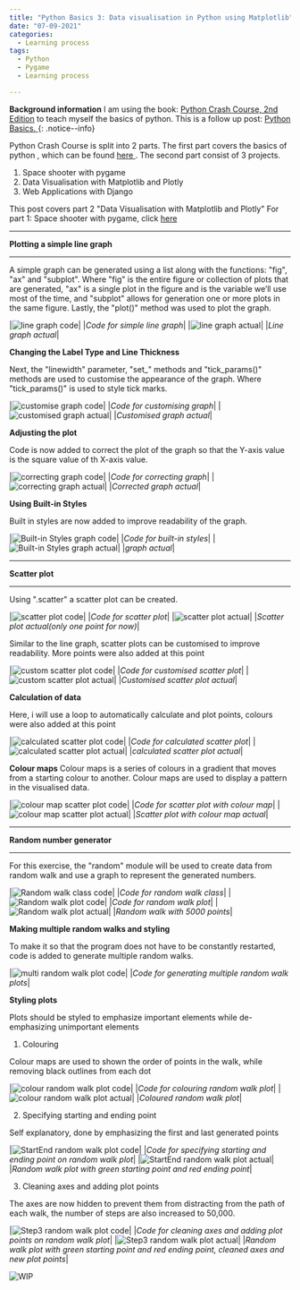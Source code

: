 ```yaml
---
title: "Python Basics 3: Data visualisation in Python using Matplotlib"
date: "07-09-2021"
categories:
  - Learning process
tags:
  - Python
  - Pygame
  - Learning process

---
```


**Background information** I am using the book: <a href="https://nostarch.com/pythoncrashcourse2e">Python Crash Course, 2nd Edition</a> to teach myself the basics of python. This is a follow up post: <a href="https://khkhiu.github.io/learning%20process/personal-python-basics/"> Python Basics. </a>
{: .notice--info}


Python Crash Course is split into 2 parts. The first part covers the basics of python , which can be found <a href="https://khkhiu.github.io/learning%20process/personal-python-basics/"> here </a>. The second part consist of 3 projects.

1. Space shooter with pygame
2. Data Visualisation with Matplotlib and Plotly
3. Web Applications with Django

This post covers part 2 "Data Visualisation with Matplotlib and Plotly" For part 1: Space shooter with pygame, click <a href="https://khkhiu.github.io/learning%20process/personal-python-basics_2-pygame/"> here </a>

***

<strong>Plotting a simple line graph</strong>

***

A simple graph can be generated using a list along with the functions: "fig", "ax" and "subplot". Where "fig" is the entire figure or collection of plots that are generated, "ax" is a single plot in the figure and is the variable we’ll use most of the time, and "subplot" allows for generation one or more plots in the same figure. Lastly, the "plot()" method was used to plot the graph.

|![line graph code](/assets/images/LP-python-basics3-Data/line_graph_code.png)|
|<em>Code for simple line graph</em>|
|![line graph actual](/assets/images/LP-python-basics3-Data/line_graph_actual.png)|
|<em>Line graph actual</em>|

<strong>Changing the Label Type and Line Thickness</strong>

Next, the "linewidth" parameter, "set_" methods and "tick_params()" methods are used to customise the appearance of the graph. Where "tick_params()" is used to style tick marks.

|![customise graph code](/assets/images/LP-python-basics3-Data/custom_graph_code.png)|
|<em>Code for customising graph</em>|
|![customised graph actual](/assets/images/LP-python-basics3-Data/custom_graph_actual.png)|
|<em>Customised graph actual</em>|

<strong>Adjusting the plot</strong>

Code is now added to correct the plot of the graph so that the Y-axis value is the square value of th X-axis value.

|![correcting graph code](/assets/images/LP-python-basics3-Data/correct_graph_code.png)|
|<em>Code for correcting graph</em>|
|![correcting  graph actual](/assets/images/LP-python-basics3-Data/correct_graph_actual.png)|
|<em>Corrected graph actual</em>|

<strong>Using Built-in Styles</strong>

Built in styles are now added to improve readability of the graph.

|![Built-in Styles graph code](/assets/images/LP-python-basics3-Data/Built-in_graph_code.png)|
|<em>Code for built-in styles</em>|
|![Built-in Styles graph actual](/assets/images/LP-python-basics3-Data/Built-in_graph_actual.png)|
|<em>graph actual</em>|

***

<strong>Scatter plot</strong>

***

Using ".scatter" a scatter plot can be created.

|![scatter plot code](/assets/images/LP-python-basics3-Data/scatter_plot_code.png)|
|<em>Code for scatter plot</em>|
|![scatter plot actual](/assets/images/LP-python-basics3-Data/scatter_plot_actual.png)|
|<em>Scatter plot actual(only one point for now)</em>|

Similar to the line graph, scatter plots can be customised to improve readability. More points were also added at this point

|![custom scatter plot code](/assets/images/LP-python-basics3-Data/custom_scatter_plot_code.png)|
|<em>Code for customised scatter plot</em>|
|![custom scatter plot actual](/assets/images/LP-python-basics3-Data/custom_scatter_plot_actual.png)|
|<em>Customised scatter plot actual</em>|

<strong>Calculation of data</strong>

Here, i will use a loop to automatically calculate and plot points, colours were also added at this point

|![calculated scatter plot code](/assets/images/LP-python-basics3-Data/cal_scatter_plot_code.png)|
|<em>Code for calculated scatter plot</em>|
|![calculated scatter plot actual](/assets/images/LP-python-basics3-Data/cal_scatter_plot_actual.png)|
|<em>calculated scatter plot actual</em>|

<strong>Colour maps</strong>
Colour maps is a series of colours in a gradient that moves from a starting colour to another. Colour maps are used to display a pattern in the visualised data.

|![colour map scatter plot code](/assets/images/LP-python-basics3-Data/ColMap_scatter_plot_code.png)|
|<em>Code for scatter plot with colour map</em>|
|![colour map scatter plot actual](/assets/images/LP-python-basics3-Data/ColMap_scatter_plot_actual.png)|
|<em>Scatter plot with colour map actual</em>|

***

<strong>Random number generator</strong>

***
For this exercise, the "random" module will be used to create data from random walk and use a graph to represent the generated numbers.

|![Random walk class code](/assets/images/LP-python-basics3-Data/RandonWalk_class.png)|
|<em>Code for random walk class</em>|
|![Random walk plot code](/assets/images/LP-python-basics3-Data/RandonWalk_plot.png)|
|<em>Code for random walk plot</em>|
|![Random walk plot actual](/assets/images/LP-python-basics3-Data/RandonWalk_actual.png)|
|<em>Random walk with 5000 points</em>|

<strong>Making multiple random walks and styling</strong>

To make it so that the program does not have to be constantly restarted, code is added to generate multiple random walks.

|![multi random walk plot code](/assets/images/LP-python-basics3-Data/RandonWalk_plot-multi.png)|
|<em>Code for generating multiple random walk plots</em>|

<strong>Styling plots</strong>

Plots should be styled to emphasize important elements while de-emphasizing unimportant elements

1. Colouring

Colour maps are used to shown the order of points in the walk, while removing black outlines from each dot

|![colour random walk plot code](/assets/images/LP-python-basics3-Data/RandonWalk_plot_-colour_code.png)|
|<em>Code for colouring random walk plot</em>|
|![colour random walk plot actual](/assets/images/LP-python-basics3-Data/RandonWalk_plot_-colour_actual.png)|
|<em>Coloured random walk plot</em>|

2. Specifying starting and ending point

Self explanatory, done by emphasizing the first and last generated points

|![StartEnd random walk plot code](/assets/images/LP-python-basics3-Data/RandonWalk_plot_-StartEnd_code.png)|
|<em>Code for specifying starting and ending point on random walk plot</em>|
|![StartEnd  random walk plot actual](/assets/images/LP-python-basics3-Data/RandonWalk_plot_-StartEnd_actual.png)|
|<em>Random walk plot with green starting point and red ending point</em>|

3. Cleaning axes and adding plot points

The axes are now hidden to prevent them from distracting from the path of each walk, the number of steps are also increased to 50,000.

|![Step3 random walk plot code](/assets/images/LP-python-basics3-Data/RandonWalk_plot_step3_code.png)|
|<em>Code for cleaning axes and adding plot points on random walk plot</em>|
|![Step3 random walk plot actual](/assets/images/LP-python-basics3-Data/RandonWalk_plot_step3_actual.png)|
|<em>Random walk plot with green starting point and red ending point, cleaned axes and new plot points</em>|



![WIP](/assets/images/common/WIP.png)